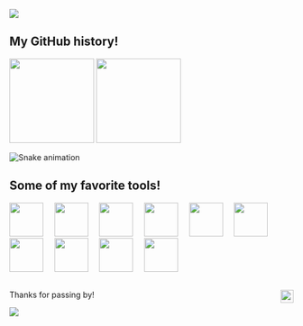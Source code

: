 ![](https://capsule-render.vercel.app/api?type=waving&color=gradient&text=Hey%20there!&height=100&section=header)

## My GitHub history!
<p align="left">
<img height="150" src="https://github-readme-stats.vercel.app/api?username=lucas-ht&show_icons=true&theme=dark&hide=contribs,prs"/>
<img height="150" src="https://github-readme-stats.vercel.app/api/top-langs/?username=lucas-ht&langs_count=5&layout=compact&theme=dark"/>
</p>

![Snake animation](/../output/github-contribution-grid-snake.svg)

## Some of my favorite tools!
<p align="left">
<img height="60" src="https://cdn.jsdelivr.net/gh/devicons/devicon/icons/vscode/vscode-original.svg"/>
&nbsp;&nbsp;&nbsp;
<img height="60" src="https://cdn.jsdelivr.net/gh/devicons/devicon/icons/python/python-original.svg"/>
&nbsp;&nbsp;&nbsp;
<img height="60" src="https://cdn.jsdelivr.net/gh/devicons/devicon/icons/c/c-original.svg"/>
&nbsp;&nbsp;&nbsp;
<img height="60" src="https://cdn.jsdelivr.net/gh/devicons/devicon/icons/cplusplus/cplusplus-original.svg"/>
&nbsp;&nbsp;&nbsp;
<img height="60" src="https://cdn.jsdelivr.net/gh/devicons/devicon/icons/lua/lua-original.svg"/>
&nbsp;&nbsp;&nbsp;
<img height="60" src="https://cdn.jsdelivr.net/gh/devicons/devicon/icons/html5/html5-original.svg"/>
&nbsp;&nbsp;&nbsp;
<img height="60" src="https://cdn.jsdelivr.net/gh/devicons/devicon/icons/css3/css3-original.svg"/>
&nbsp;&nbsp;&nbsp;
<img height="60" src="https://cdn.jsdelivr.net/gh/devicons/devicon/icons/javascript/javascript-original.svg" />
&nbsp;&nbsp;&nbsp;
<img height="60" src="https://cdn.jsdelivr.net/gh/devicons/devicon/icons/mysql/mysql-original.svg"/>
&nbsp;&nbsp;&nbsp;
<img height="60" src="https://cdn.jsdelivr.net/gh/devicons/devicon/icons/flask/flask-original.svg"/>
</p>

##
Thanks for passing by! <img height="23" align="right" src="https://komarev.com/ghpvc/?username=lucas-ht&color=blue"/>

![](https://capsule-render.vercel.app/api?type=waving&color=gradient&height=100&section=footer)
